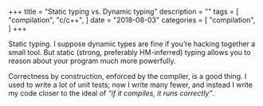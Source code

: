 +++
title = "Static typing vs. Dynamic typing"
description = ""
tags = [
    "compilation",
    "c/c++",
]
date = "2018-08-03"
categories = [
    "compilation",
]
+++

Static typing. I suppose dynamic types are fine if you’re hacking together a small tool. But static (strong, preferably HM-inferred) typing allows you to reason about your program much more powerfully.

Correctness by construction, enforced by the compiler, is a good thing. I used to write a lot of unit tests; now I write many fewer, and instead I write my code closer to the ideal of *“if it compiles, it runs correctly”*.
